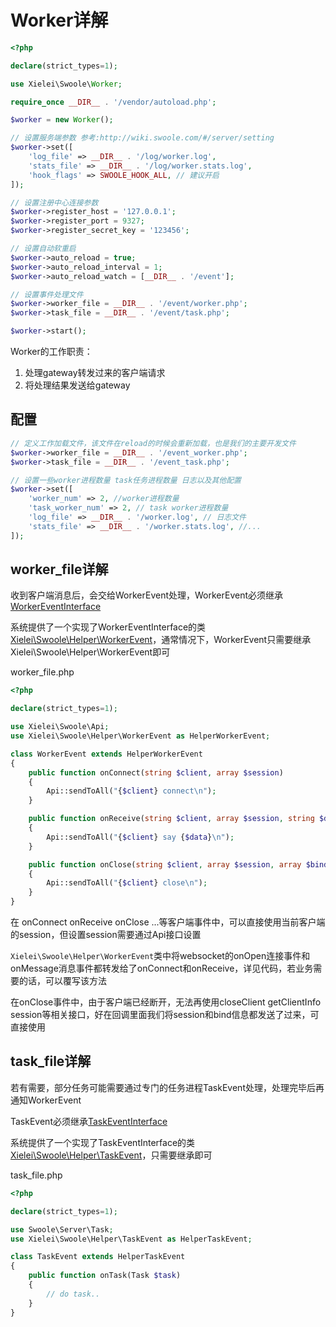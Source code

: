 # Worker详解

```php
<?php

declare(strict_types=1);

use Xielei\Swoole\Worker;

require_once __DIR__ . '/vendor/autoload.php';

$worker = new Worker();

// 设置服务端参数 参考:http://wiki.swoole.com/#/server/setting
$worker->set([
    'log_file' => __DIR__ . '/log/worker.log',
    'stats_file' => __DIR__ . '/log/worker.stats.log',
    'hook_flags' => SWOOLE_HOOK_ALL, // 建议开启
]);

// 设置注册中心连接参数
$worker->register_host = '127.0.0.1';
$worker->register_port = 9327;
$worker->register_secret_key = '123456';

// 设置自动软重启
$worker->auto_reload = true;
$worker->auto_reload_interval = 1;
$worker->auto_reload_watch = [__DIR__ . '/event'];

// 设置事件处理文件
$worker->worker_file = __DIR__ . '/event/worker.php';
$worker->task_file = __DIR__ . '/event/task.php';

$worker->start();

```

Worker的工作职责：

1. 处理gateway转发过来的客户端请求
2. 将处理结果发送给gateway

## 配置

``` php
// 定义工作加载文件，该文件在reload的时候会重新加载，也是我们的主要开发文件
$worker->worker_file = __DIR__ . '/event_worker.php';
$worker->task_file = __DIR__ . '/event_task.php';

// 设置一些worker进程数量 task任务进程数量 日志以及其他配置
$worker->set([
    'worker_num' => 2, //worker进程数量
    'task_worker_num' => 2, // task worker进程数量
    'log_file' => __DIR__ . '/worker.log', // 日志文件
    'stats_file' => __DIR__ . '/worker.stats.log', //...
]);
```

## worker_file详解

收到客户端消息后，会交给WorkerEvent处理，WorkerEvent必须继承[WorkerEventInterface](../../src/Interfaces/WorkerEventInterface.php)

系统提供了一个实现了WorkerEventInterface的类[Xielei\Swoole\Helper\WorkerEvent](../../src/Helper/WorkerEvent.php)，通常情况下，WorkerEvent只需要继承Xielei\Swoole\Helper\WorkerEvent即可

worker_file.php

``` php
<?php

declare(strict_types=1);

use Xielei\Swoole\Api;
use Xielei\Swoole\Helper\WorkerEvent as HelperWorkerEvent;

class WorkerEvent extends HelperWorkerEvent
{
    public function onConnect(string $client, array $session)
    {
        Api::sendToAll("{$client} connect\n");
    }

    public function onReceive(string $client, array $session, string $data)
    {
        Api::sendToAll("{$client} say {$data}\n");
    }

    public function onClose(string $client, array $session, array $bind)
    {
        Api::sendToAll("{$client} close\n");
    }
}
```

在 onConnect onReceive onClose ...等客户端事件中，可以直接使用当前客户端的session，但设置session需要通过Api接口设置

`Xielei\Swoole\Helper\WorkerEvent`类中将websocket的onOpen连接事件和onMessage消息事件都转发给了onConnect和onReceive，详见代码，若业务需要的话，可以覆写该方法

在onClose事件中，由于客户端已经断开，无法再使用closeClient getClientInfo session等相关接口，好在回调里面我们将session和bind信息都发送了过来，可直接使用

## task_file详解

若有需要，部分任务可能需要通过专门的任务进程TaskEvent处理，处理完毕后再通知WorkerEvent

TaskEvent必须继承[TaskEventInterface](../../src/Interfaces/TaskEventInterface.php)

系统提供了一个实现了TaskEventInterface的类[Xielei\Swoole\Helper\TaskEvent](../../src/Helper/TaskEvent.php)，只需要继承即可

task_file.php

``` php
<?php

declare(strict_types=1);

use Swoole\Server\Task;
use Xielei\Swoole\Helper\TaskEvent as HelperTaskEvent;

class TaskEvent extends HelperTaskEvent
{
    public function onTask(Task $task)
    {
        // do task..
    }
}
```
